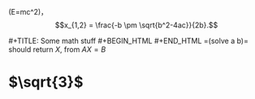 \(E=mc^2\)，$$x_{1,2} = \frac{-b \pm \sqrt{b^2-4ac}}{2b}.$$



#+TITLE: Some math stuff
  #+BEGIN_HTML
         <script type="text/javascript"
            src="http://cdn.mathjax.org/mathjax/latest/MathJax.js?config=TeX-AMS-MML_HTMLorMML">
        </script>
  #+END_HTML
  =(solve a b)= should return $X$, from $AX=B$


#  $`\sqrt{3}`$